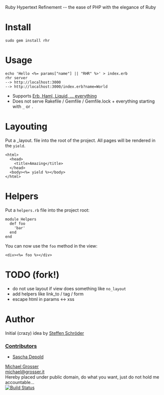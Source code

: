 Ruby Hypertext Refinement -- the ease of PHP with the elegance of Ruby

Install
=======
    sudo gem install rhr

Usage
=====
    echo 'Hello <%= params["name"] || "RHR" %>' > index.erb
    rhr server
    --> http://localhost:3000
    --> http://localhost:3000/index.erb?name=World

 - Supports [Erb, Haml, Liquid, ... everything](https://github.com/rtomayko/tilt)
 - Does not serve Rakefile / Gemfile / Gemfile.lock + everything starting with `_` or `.`

Layouting
=========

 Put a _layout.<FORMAT> file into the root of the project.
 All pages will be rendered in the `yield`.

    <html>
      <head>
        <title>Amazing</title>
      </head>
      <body><%= yield %></body>
    </html>

Helpers
=======

Put a `helpers.rb` file into the project root:

    module Helpers
      def foo
        'bar'
      end
    end

You can now use the `foo` method in the view:

    <div><%= foo %></div>

TODO (fork!)
====
 - do not use layout if view does something like `no_layout`
 - add helpers like link_to / tag / form
 - escape html in params <-> xss

Author
======
Initial (crazy) idea by [Steffen Schröder](https://github.com/ChaosSteffen)

### [Contributors](http://github.com/grosser/rhr/contributors)
 - [Sascha Depold](http://github.com/sdeplod)

[Michael Grosser](http://grosser.it)<br/>
michael@grosser.it<br/>
Hereby placed under public domain, do what you want, just do not hold me accountable...<br/>
[![Build Status](https://secure.travis-ci.org/grosser/rhr.png)](http://travis-ci.org/grosser/rhr)

